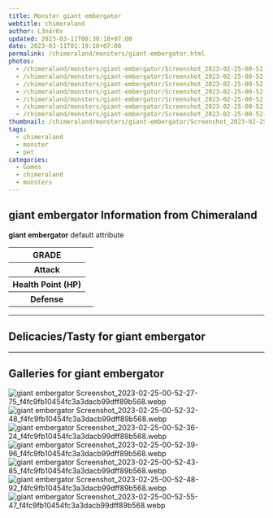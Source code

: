 ```yaml
---
title: Monster giant embergator
webtitle: chimeraland
author: L3n4r0x
updated: 2023-03-11T00:30:18+07:00
date: 2023-03-11T01:19:18+07:00
permalink: /chimeraland/monsters/giant-embergator.html
photos:
  - /chimeraland/monsters/giant-embergator/Screenshot_2023-02-25-00-52-27-75_f4fc9fb10454fc3a3dacb99dff89b568.webp
  - /chimeraland/monsters/giant-embergator/Screenshot_2023-02-25-00-52-32-48_f4fc9fb10454fc3a3dacb99dff89b568.webp
  - /chimeraland/monsters/giant-embergator/Screenshot_2023-02-25-00-52-36-24_f4fc9fb10454fc3a3dacb99dff89b568.webp
  - /chimeraland/monsters/giant-embergator/Screenshot_2023-02-25-00-52-39-96_f4fc9fb10454fc3a3dacb99dff89b568.webp
  - /chimeraland/monsters/giant-embergator/Screenshot_2023-02-25-00-52-43-85_f4fc9fb10454fc3a3dacb99dff89b568.webp
  - /chimeraland/monsters/giant-embergator/Screenshot_2023-02-25-00-52-48-92_f4fc9fb10454fc3a3dacb99dff89b568.webp
  - /chimeraland/monsters/giant-embergator/Screenshot_2023-02-25-00-52-55-47_f4fc9fb10454fc3a3dacb99dff89b568.webp
thumbnail: /chimeraland/monsters/giant-embergator/Screenshot_2023-02-25-00-52-27-75_f4fc9fb10454fc3a3dacb99dff89b568.webp
tags:
  - chimeraland
  - monster
  - pet
categories:
  - Games
  - chimeraland
  - monsters
---
```


<section id="bootstrap-wrapper"><link rel="stylesheet" href="https://rawcdn.githack.com/dimaslanjaka/Web-Manajemen/870a349/css/bootstrap-5-3-0-alpha3-wrapper.css"/><h2 id="attribute">giant embergator Information from Chimeraland</h2><p><b>giant embergator</b> default attribute <table><tr><th>GRADE</th><td></td></tr><tr><th>Attack</th><td></td></tr><tr><th>Health Point (HP)</th><td></td></tr><tr><th>Defense</th><td></td></tr></table></p><hr/><h2 id="delicacies">Delicacies/Tasty for giant embergator</h2><div class="bg-dark text-light"></div><hr/><div id="gallery"><h2>Galleries for giant embergator</h2><div class="row"><div class="col-lg-6 col-12"><img src="/chimeraland/monsters/giant-embergator/Screenshot_2023-02-25-00-52-27-75_f4fc9fb10454fc3a3dacb99dff89b568.webp" alt="giant embergator Screenshot_2023-02-25-00-52-27-75_f4fc9fb10454fc3a3dacb99dff89b568.webp"/></div><div class="col-lg-6 col-12"><img src="/chimeraland/monsters/giant-embergator/Screenshot_2023-02-25-00-52-32-48_f4fc9fb10454fc3a3dacb99dff89b568.webp" alt="giant embergator Screenshot_2023-02-25-00-52-32-48_f4fc9fb10454fc3a3dacb99dff89b568.webp"/></div><div class="col-lg-6 col-12"><img src="/chimeraland/monsters/giant-embergator/Screenshot_2023-02-25-00-52-36-24_f4fc9fb10454fc3a3dacb99dff89b568.webp" alt="giant embergator Screenshot_2023-02-25-00-52-36-24_f4fc9fb10454fc3a3dacb99dff89b568.webp"/></div><div class="col-lg-6 col-12"><img src="/chimeraland/monsters/giant-embergator/Screenshot_2023-02-25-00-52-39-96_f4fc9fb10454fc3a3dacb99dff89b568.webp" alt="giant embergator Screenshot_2023-02-25-00-52-39-96_f4fc9fb10454fc3a3dacb99dff89b568.webp"/></div><div class="col-lg-6 col-12"><img src="/chimeraland/monsters/giant-embergator/Screenshot_2023-02-25-00-52-43-85_f4fc9fb10454fc3a3dacb99dff89b568.webp" alt="giant embergator Screenshot_2023-02-25-00-52-43-85_f4fc9fb10454fc3a3dacb99dff89b568.webp"/></div><div class="col-lg-6 col-12"><img src="/chimeraland/monsters/giant-embergator/Screenshot_2023-02-25-00-52-48-92_f4fc9fb10454fc3a3dacb99dff89b568.webp" alt="giant embergator Screenshot_2023-02-25-00-52-48-92_f4fc9fb10454fc3a3dacb99dff89b568.webp"/></div><div class="col-lg-6 col-12"><img src="/chimeraland/monsters/giant-embergator/Screenshot_2023-02-25-00-52-55-47_f4fc9fb10454fc3a3dacb99dff89b568.webp" alt="giant embergator Screenshot_2023-02-25-00-52-55-47_f4fc9fb10454fc3a3dacb99dff89b568.webp"/></div></div></div></section>